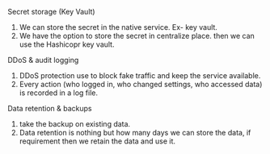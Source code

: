 Secret storage (Key Vault) <br>
1. We can store the secret in the native service. Ex- key vault.
2. We have the option to store the secret in centralize place. then we can use the Hashicopr key vault.

DDoS & audit logging <br>
1. DDoS protection use to block fake traffic and keep the service available.
2. Every action (who logged in, who changed settings, who accessed data) is recorded in a log file.
   
Data retention & backups <br>
1. take the backup on existing data.
2. Data retention is nothing but how many days we can store the data, if requirement then we retain the data and use it.





